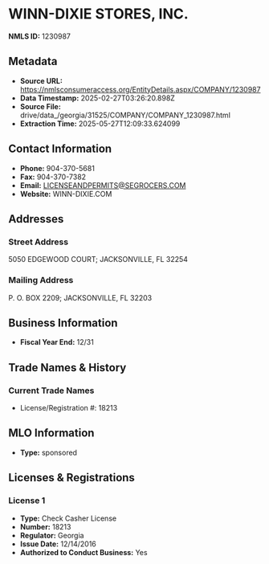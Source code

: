 # WINN-DIXIE STORES, INC.

**NMLS ID:** 1230987

## Metadata
- **Source URL:** https://nmlsconsumeraccess.org/EntityDetails.aspx/COMPANY/1230987
- **Data Timestamp:** 2025-02-27T03:26:20.898Z
- **Source File:** drive/data_/georgia/31525/COMPANY/COMPANY_1230987.html
- **Extraction Time:** 2025-05-27T12:09:33.624099

## Contact Information
- **Phone:** 904-370-5681
- **Fax:** 904-370-7382
- **Email:** LICENSEANDPERMITS@SEGROCERS.COM
- **Website:** WINN-DIXIE.COM

## Addresses
### Street Address
5050 EDGEWOOD COURT; JACKSONVILLE, FL 32254

### Mailing Address
P. O. BOX 2209; JACKSONVILLE, FL 32203

## Business Information
- **Fiscal Year End:** 12/31

## Trade Names & History
### Current Trade Names
- License/Registration #: 18213

## MLO Information
- **Type:** sponsored

## Licenses & Registrations

### License 1
- **Type:** Check Casher License
- **Number:** 18213
- **Regulator:** Georgia
- **Issue Date:** 12/14/2016
- **Authorized to Conduct Business:** Yes
